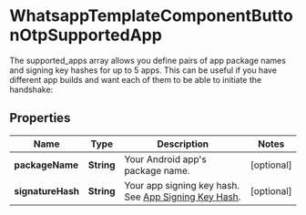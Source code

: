 

# WhatsappTemplateComponentButtonOtpSupportedApp

The supported_apps array allows you define pairs of app package names and signing key hashes for up to 5 apps. This can be useful if you have different app builds and want each of them to be able to initiate the handshake:

## Properties

| Name | Type | Description | Notes |
|------------ | ------------- | ------------- | -------------|
|**packageName** | **String** | Your Android app&#39;s package name. |  [optional] |
|**signatureHash** | **String** | Your app signing key hash. See [App Signing Key Hash](https://developers.facebook.com/docs/whatsapp/business-management-api/authentication-templates/zero-tap-authentication-templates#app-signing-key-hash). |  [optional] |



